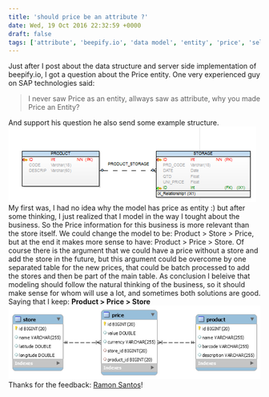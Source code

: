 ```yaml
---
title: 'should price be an attribute ?'
date: Wed, 19 Oct 2016 22:32:59 +0000
draft: false
tags: ['attribute', 'beepify.io', 'data model', 'entity', 'price', 'selfhackaton']
---
```


Just after I post about the data structure and server side implementation of beepify.io, I got a question about the Price entity. One very experienced guy on SAP technologies said:

> I never saw Price as an entity, allways saw as attribute, why you made Price an Entity?

And support his question he also send some example structure. ![should-price-be-an-attribute](/images/2016/10/should-price-be-an-attribute.png) My first was, I had no idea why the model has price as entity :) but after some thinking, I just realized that I model in the way I tought about the business. So the Price information for this business is more relevant than the store itself. We could change the model to be: Product > Store > Price, but at the end it makes more sense to have: Product > Price > Store. Of course there is the argument that we could have a price without a store and add the store in the future, but this argument could be overcome by one separated table for the new prices, that could be batch processed to add the stores and then be part of the main table. As conclusion I beleive that modeling should follow the natural thinking of the business, so it should make sense for whom will use a lot, and sometimes both solutions are good. Saying that I keep: **Product > Price > Store** ![beepify-database](/images/2016/10/beepify-database.png) Thanks for the feedback: [Ramon Santos](https://br.linkedin.com/in/ramon-gomes-santos-0768181a)!